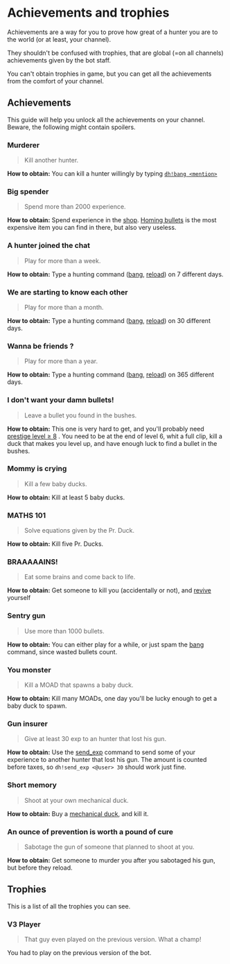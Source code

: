 # Achievements and trophies

Achievements are a way for you to prove how great of a hunter you are to the world (or at least, your channel).

They shouldn't be confused with trophies, that are global (=on all channels) achievements given by the bot staff.

You can't obtain trophies in game, but you can get all the achievements from the comfort of your channel.

## Achievements

This guide will help you unlock all the achievements on your channel. Beware, the following might contain spoilers.

### Murderer

> Kill another hunter.

**How to obtain:** You can kill a hunter willingly by
typing [`dh!bang <mention>`](https://duckhunt.me/commands/bang)

### Big spender

> Spend more than 2000 experience.

**How to obtain:** Spend experience in the [shop](https://duckhunt.me/commands/shop).
[Homing bullets](https://duckhunt.me/commands/shop/homing) is the most expensive item you can find in there,
but also very useless.

### A hunter joined the chat

> Play for more than a week.

**How to obtain:** Type a hunting command 
([bang](https://duckhunt.me/commands/bang), [reload](https://duckhunt.me/commands/reload)) on 7
different days.

### We are starting to know each other

> Play for more than a month.

**How to obtain:** Type a hunting command
([bang](https://duckhunt.me/commands/bang), [reload](https://duckhunt.me/commands/reload)) on 30
different days.

### Wanna be friends ?

> Play for more than a year.

**How to obtain:** Type a hunting command 
([bang](https://duckhunt.me/commands/bang), [reload](https://duckhunt.me/commands/reload)) on 365 
different days.

### I don't want your damn bullets!

> Leave a bullet you found in the bushes.

**How to obtain:** This one is very hard to get, and you'll probably need [prestige level ≥ 8](levels-and-experience.md)
. You need to be at the end of level 6, whit a full clip, kill a duck that makes you level up, and have enough luck to
find a bullet in the bushes.

### Mommy is crying

> Kill a few baby ducks.

**How to obtain:** Kill at least 5 baby ducks.

### MATHS 101

> Solve equations given by the Pr. Duck.

**How to obtain:** Kill five Pr. Ducks.

### BRAAAAAINS!

> Eat some brains and come back to life.

**How to obtain:** Get someone to kill you (accidentally or not),
and [revive](https://duckhunt.me/commands/revive) yourself

### Sentry gun

> Use more than 1000 bullets.

**How to obtain:** You can either play for a while, or just spam the [bang](https://duckhunt.me/commands/bang)
command, since wasted bullets count.

### You monster

> Kill a MOAD that spawns a baby duck.

**How to obtain:** Kill many MOADs, one day you'll be lucky enough to get a baby duck to spawn.

### Gun insurer

> Give at least 30 exp to an hunter that lost his gun.

**How to obtain:** Use the [send_exp](https://duckhunt.me/commands/send_exp) command to send some of your
experience to another hunter that lost his gun. The amount is counted before taxes, so `dh!send_exp <@user> 30` should
work just fine.

### Short memory

> Shoot at your own mechanical duck.

**How to obtain:** Buy a [mechanical duck](https://duckhunt.me/commands/shop/mechanical), and kill it.

### An ounce of prevention is worth a pound of cure

> Sabotage the gun of someone that planned to shoot at you.

**How to obtain:** Get someone to murder you after you sabotaged his gun, but before they reload.

## Trophies

This is a list of all the trophies you can see.

### V3 Player

> That guy even played on the previous version. What a champ!

You had to play on the previous version of the bot.

